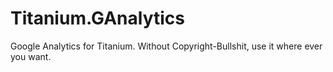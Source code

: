 Titanium.GAnalytics
===================

Google Analytics for Titanium. Without Copyright-Bullshit, use it where ever you want.